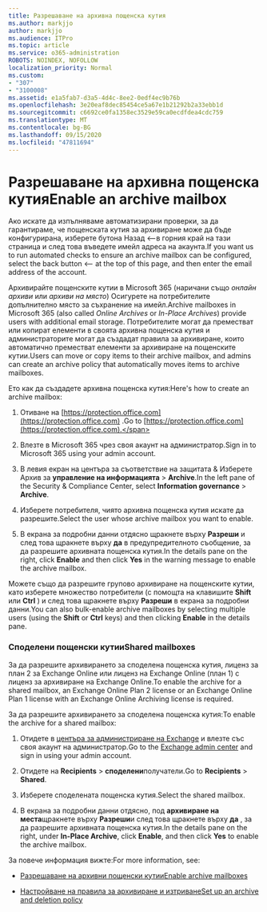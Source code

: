 ```yaml
---
title: Разрешаване на архивна пощенска кутия
ms.author: markjjo
author: markjjo
ms.audience: ITPro
ms.topic: article
ms.service: o365-administration
ROBOTS: NOINDEX, NOFOLLOW
localization_priority: Normal
ms.custom:
- "307"
- "3100008"
ms.assetid: e1a5fab7-d3a5-4d4c-8ee2-0edf4ec9b76b
ms.openlocfilehash: 3e20eaf8dec85454ce5a67e1b21292b2a33ebb1d
ms.sourcegitcommit: c6692ce0fa1358ec3529e59ca0ecdfdea4cdc759
ms.translationtype: MT
ms.contentlocale: bg-BG
ms.lasthandoff: 09/15/2020
ms.locfileid: "47811694"
---
```

# <a name="enable-an-archive-mailbox"></a><span data-ttu-id="04c63-102">Разрешаване на архивна пощенска кутия</span><span class="sxs-lookup"><span data-stu-id="04c63-102">Enable an archive mailbox</span></span>

<span data-ttu-id="04c63-103">Ако искате да изпълняваме автоматизирани проверки, за да гарантираме, че пощенската кутия за архивиране може да бъде конфигурирана, изберете бутона Назад <--в горния край на тази страница и след това въведете имейл адреса на акаунта.</span><span class="sxs-lookup"><span data-stu-id="04c63-103">If you want us to run automated checks to ensure an archive mailbox can be configured, select the back button <-- at the top of this page, and then enter the email address of the account.</span></span>

<span data-ttu-id="04c63-104">Архивирайте пощенските кутии в Microsoft 365 (наричани също *онлайн архиви* или *архиви на място*) Осигурете на потребителите допълнително място за съхранение на имейл.</span><span class="sxs-lookup"><span data-stu-id="04c63-104">Archive mailboxes in Microsoft 365 (also called *Online Archives* or *In-Place Archives*) provide users with additional email storage.</span></span> <span data-ttu-id="04c63-105">Потребителите могат да преместват или копират елементи в своята архивна пощенска кутия и администраторите могат да създадат правила за архивиране, които автоматично преместват елементи за архивиране на пощенските кутии.</span><span class="sxs-lookup"><span data-stu-id="04c63-105">Users can move or copy items to their archive mailbox, and admins can create an archive policy that automatically moves items to archive mailboxes.</span></span>
  
<span data-ttu-id="04c63-106">Ето как да създадете архивна пощенска кутия:</span><span class="sxs-lookup"><span data-stu-id="04c63-106">Here's how to create an archive mailbox:</span></span>
  
1. <span data-ttu-id="04c63-107">Отиване на [https://protection.office.com](https://protection.office.com) .</span><span class="sxs-lookup"><span data-stu-id="04c63-107">Go to [https://protection.office.com](https://protection.office.com).</span></span>

2. <span data-ttu-id="04c63-108">Влезте в Microsoft 365 чрез своя акаунт на администратор.</span><span class="sxs-lookup"><span data-stu-id="04c63-108">Sign in to Microsoft 365 using your admin account.</span></span>

3. <span data-ttu-id="04c63-109">В левия екран на центъра за съответствие на защитата &amp; Изберете Архив за **управление на информацията** \> **Archive**.</span><span class="sxs-lookup"><span data-stu-id="04c63-109">In the left pane of the Security &amp; Compliance Center, select **Information governance** \> **Archive**.</span></span>

4. <span data-ttu-id="04c63-110">Изберете потребителя, чиято архивна пощенска кутия искате да разрешите.</span><span class="sxs-lookup"><span data-stu-id="04c63-110">Select the user whose archive mailbox you want to enable.</span></span>

5. <span data-ttu-id="04c63-111">В екрана за подробни данни отдясно щракнете върху **Разреши** и след това щракнете върху **да** в предупредителното съобщение, за да разрешите архивната пощенска кутия.</span><span class="sxs-lookup"><span data-stu-id="04c63-111">In the details pane on the right, click **Enable** and then click **Yes** in the warning message to enable the archive mailbox.</span></span>

<span data-ttu-id="04c63-112">Можете също да разрешите групово архивиране на пощенските кутии, като изберете множество потребители (с помощта на клавишите **Shift** или **Ctrl** ) и след това щракнете върху **Разреши** в екрана за подробни данни.</span><span class="sxs-lookup"><span data-stu-id="04c63-112">You can also bulk-enable archive mailboxes by selecting multiple users (using the **Shift** or **Ctrl** keys) and then clicking **Enable** in the details pane.</span></span>
  
### <a name="shared-mailboxes"></a><span data-ttu-id="04c63-113">Споделени пощенски кутии</span><span class="sxs-lookup"><span data-stu-id="04c63-113">Shared mailboxes</span></span>

<span data-ttu-id="04c63-114">За да разрешите архивирането за споделена пощенска кутия, лиценз за план 2 за Exchange Online или лиценз на Exchange Online (план 1) с лиценз за архивиране на Exchange Online.</span><span class="sxs-lookup"><span data-stu-id="04c63-114">To enable the archive for a shared mailbox, an Exchange Online Plan 2 license or an Exchange Online Plan 1 license with an Exchange Online Archiving license is required.</span></span>  

<span data-ttu-id="04c63-115">За да разрешите архивирането за споделена пощенска кутия:</span><span class="sxs-lookup"><span data-stu-id="04c63-115">To enable the archive for a shared mailbox:</span></span>

1. <span data-ttu-id="04c63-116">Отидете в [центъра за администриране на Exchange](https://outlook.office365.com/ecp) и влезте със своя акаунт на администратор.</span><span class="sxs-lookup"><span data-stu-id="04c63-116">Go to the [Exchange admin center](https://outlook.office365.com/ecp) and sign in using your admin account.</span></span>

2. <span data-ttu-id="04c63-117">Отидете на **Recipients**  >  **споделени**получатели.</span><span class="sxs-lookup"><span data-stu-id="04c63-117">Go to **Recipients** > **Shared**.</span></span>

3. <span data-ttu-id="04c63-118">Изберете споделената пощенска кутия.</span><span class="sxs-lookup"><span data-stu-id="04c63-118">Select the shared mailbox.</span></span>

4. <span data-ttu-id="04c63-119">В екрана за подробни данни отдясно, под **архивиране на места**щракнете върху **Разреши**и след това щракнете върху **да** , за да разрешите архивната пощенска кутия.</span><span class="sxs-lookup"><span data-stu-id="04c63-119">In the details pane on the right, under **In-Place Archive**, click **Enable**, and then click **Yes** to enable the archive mailbox.</span></span>

<span data-ttu-id="04c63-120">За повече информация вижте:</span><span class="sxs-lookup"><span data-stu-id="04c63-120">For more information, see:</span></span>
  
- [<span data-ttu-id="04c63-121">Разрешаване на архивни пощенски кутии</span><span class="sxs-lookup"><span data-stu-id="04c63-121">Enable archive mailboxes</span></span>](https://docs.microsoft.com/microsoft-365/compliance/enable-archive-mailboxes)

- [<span data-ttu-id="04c63-122">Настройване на правила за архивиране и изтриване</span><span class="sxs-lookup"><span data-stu-id="04c63-122">Set up an archive and deletion policy</span></span>](https://docs.microsoft.com//office365/securitycompliance/set-up-an-archive-and-deletion-policy-for-mailboxes)
